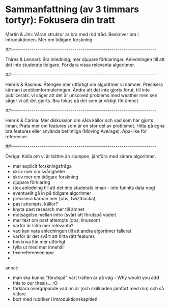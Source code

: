 # Sammanfattning (av 3 timmars tortyr): Fokusera din tratt

Martin & Jim: Våran struktur är bra med röd tråd. Beskriver bra i introduktionen. Mer om tidigare forskning.

##-----------------------------------------------------------------------

Thires & Lennart: Bra inledning, mer djupare förklaringar. Anledningen till att det inte studerats tidigare. Förklara vissa relevanta algoritmer.

##-----------------------------------------------------------------------

Henrik & Rasmus: Återigen mer utförligt om algoritmer vi nämner. Precisera kärnan i problemformuleringen. Ändra att det inte gjorts förut, till inte publicerats. vi säger att det är unsolved problems med weather men sen säger vi att det gjorts. Bra fokus på det som är viktigt för ämnet.

##-----------------------------------------------------------------------

Henrik & Carina: Mer diskussion om våra källor och vad som har gjorts innan. Prata mer om features som är en stor del av problemet. Hitta på egna bra features eller använda befintliga (Moving Average). Apa-like för referenser.

##-----------------------------------------------------------------------

Övriga:
Kolla om vi är bättre än slumpen, jämföra med sämre algoritmer.

* mer explicit forskningsfråga
* skriv mer om svårigheter
* skriv mer om tidigare forskning
* djupare förklaring
* (tex anledning till att det inte studerats innan - inte funnits data nog)
* eventuellt gå in på tidigare algoritmer
* precisera kärnan mer (obs, twiztbacka)
* past attempts, källor?
* knyta past research mer till ämnet
* motsägelse mellan intro (svårt att förutspå väder)
* mer text om past attempts (obs, linusson)
* varför är lstm mer relevanta?
* vad kan vara anledningen till att andra algoritmer fallerat
* varför är det svårt att hitta rätt features
* beskriva ltie mer utförligt
* fylla ut med mer innehåll
* ~~fixa referenser, apa~~
*

annat:

* man ska kunna "förutspå" vart tratten är på väg - Why would you add this to our thesis... :O 
* förklara övergripande vad nn är (och skillnaden jämfört med rnn) och så vidare
* bort med rubriker i introduktionskapitlet!
